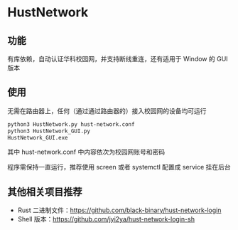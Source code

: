 # HustNetwork

## 功能

有库依赖，自动认证华科校园网，并支持断线重连，还有适用于 Window 的 GUI 版本

## 使用

无需在路由器上，任何（通过通过路由器的）接入校园网的设备均可运行

```bash
python3 HustNetwork.py hust-network.conf
python3 HustNetwork_GUI.py
HustNetwork_GUI.exe
```

其中 hust-network.conf 中内容依次为校园网账号和密码

程序需保持一直运行，推荐使用 screen 或者 systemctl 配置成 service 挂在后台

## 其他相关项目推荐

- Rust 二进制文件：https://github.com/black-binary/hust-network-login
- Shell 版本：https://github.com/jyi2ya/hust-network-login-sh
